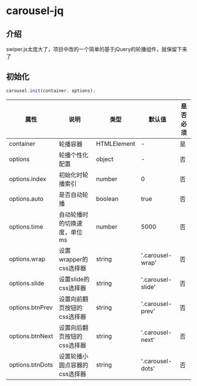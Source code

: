 # carousel-jq
## 介绍
swiper.js太庞大了，项目中改的一个简单的基于jQuery的轮播组件，就保留下来了

## 初始化
```javascript
carousel.init(container, options);
```
| 属性             | 说明                      | 类型                          | 默认值        | 是否必须 |
| ---------- | --------------- | ----------------- | -------- | ------ |
| container       | 轮播容器               | HTMLElement             | -               | 是         |
| options          | 轮播个性化配置     | object                       | -               | 否         |
| options.index  | 初始化时轮播索引  | number                       | 0               | 否         |
| options.auto   | 是否自动轮播         | boolean                     | true            | 否         |
| options.time   | 自动轮播时的切换速度，单位ms  | number   | 5000          | 否         |
| options.wrap  | 设置wrapper的css选择器  | string               | '.carousel-wrap'  | 否         |
| options.slide   | 设置slide的css选择器  | string                   | '.carousel-slide'   | 否         |
| options.btnPrev | 设置向前翻页按钮的css选择器 | string       | '.carousel-prev'   | 否         |
| options.btnNext | 设置向后翻页按钮的css选择器 | string      | '.carousel-next'    | 否         |
| options.btnDots | 设置轮播小圆点容器的css选择器  | string  | '.carousel-dots'    | 否         |
